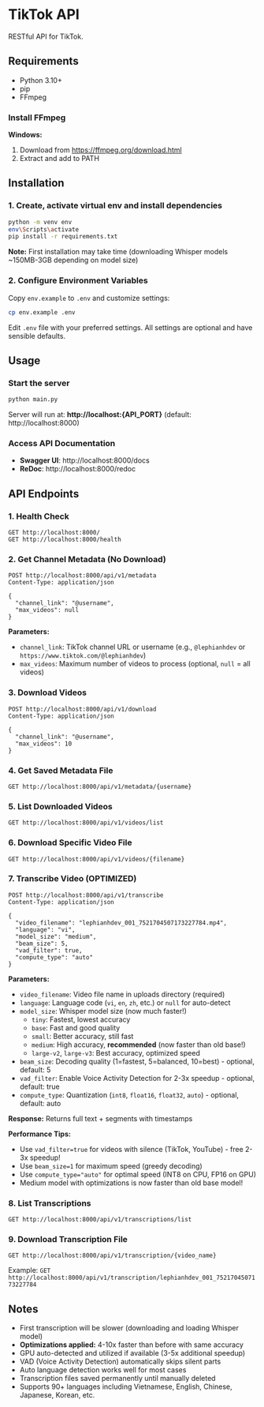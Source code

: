 # TikTok API

RESTful API for TikTok.

## Requirements

- Python 3.10+
- pip
- FFmpeg

### Install FFmpeg

**Windows:**
1. Download from https://ffmpeg.org/download.html
2. Extract and add to PATH

## Installation

### 1. Create, activate virtual env and install dependencies

```bash
python -m venv env
env\Scripts\activate
pip install -r requirements.txt
```

**Note:** First installation may take time (downloading Whisper models ~150MB-3GB depending on model size)

### 2. Configure Environment Variables

Copy `env.example` to `.env` and customize settings:

```bash
cp env.example .env
```

Edit `.env` file with your preferred settings. All settings are optional and have sensible defaults.

## Usage

### Start the server

```bash
python main.py
```

Server will run at: **http://localhost:{API_PORT}** (default: http://localhost:8000)

### Access API Documentation

- **Swagger UI**: http://localhost:8000/docs
- **ReDoc**: http://localhost:8000/redoc

## API Endpoints

### 1. Health Check
```
GET http://localhost:8000/
GET http://localhost:8000/health
```

### 2. Get Channel Metadata (No Download)
```
POST http://localhost:8000/api/v1/metadata
Content-Type: application/json

{
  "channel_link": "@username",
  "max_videos": null
}
```

**Parameters:**
- `channel_link`: TikTok channel URL or username (e.g., `@lephianhdev` or `https://www.tiktok.com/@lephianhdev`)
- `max_videos`: Maximum number of videos to process (optional, `null` = all videos)

### 3. Download Videos
```
POST http://localhost:8000/api/v1/download
Content-Type: application/json

{
  "channel_link": "@username",
  "max_videos": 10
}
```

### 4. Get Saved Metadata File
```
GET http://localhost:8000/api/v1/metadata/{username}
```

### 5. List Downloaded Videos
```
GET http://localhost:8000/api/v1/videos/list
```

### 6. Download Specific Video File
```
GET http://localhost:8000/api/v1/videos/{filename}
```

### 7. Transcribe Video (OPTIMIZED)
```
POST http://localhost:8000/api/v1/transcribe
Content-Type: application/json

{
  "video_filename": "lephianhdev_001_7521704507173227784.mp4",
  "language": "vi",
  "model_size": "medium",
  "beam_size": 5,
  "vad_filter": true,
  "compute_type": "auto"
}
```

**Parameters:**
- `video_filename`: Video file name in uploads directory (required)
- `language`: Language code (`vi`, `en`, `zh`, etc.) or `null` for auto-detect
- `model_size`: Whisper model size (now much faster!)
  - `tiny`: Fastest, lowest accuracy
  - `base`: Fast and good quality
  - `small`: Better accuracy, still fast
  - `medium`: High accuracy, **recommended** (now faster than old base!)
  - `large-v2`, `large-v3`: Best accuracy, optimized speed
- `beam_size`: Decoding quality (1=fastest, 5=balanced, 10=best) - optional, default: 5
- `vad_filter`: Enable Voice Activity Detection for 2-3x speedup - optional, default: true
- `compute_type`: Quantization (`int8`, `float16`, `float32`, `auto`) - optional, default: auto

**Response:** Returns full text + segments with timestamps

**Performance Tips:**
- Use `vad_filter=true` for videos with silence (TikTok, YouTube) - free 2-3x speedup!
- Use `beam_size=1` for maximum speed (greedy decoding)
- Use `compute_type="auto"` for optimal speed (INT8 on CPU, FP16 on GPU)
- Medium model with optimizations is now faster than old base model!

### 8. List Transcriptions
```
GET http://localhost:8000/api/v1/transcriptions/list
```

### 9. Download Transcription File
```
GET http://localhost:8000/api/v1/transcription/{video_name}
```

Example: `GET http://localhost:8000/api/v1/transcription/lephianhdev_001_7521704507173227784`

## Notes

- First transcription will be slower (downloading and loading Whisper model)
- **Optimizations applied:** 4-10x faster than before with same accuracy
- GPU auto-detected and utilized if available (3-5x additional speedup)
- VAD (Voice Activity Detection) automatically skips silent parts
- Auto language detection works well for most cases
- Transcription files saved permanently until manually deleted
- Supports 90+ languages including Vietnamese, English, Chinese, Japanese, Korean, etc.

